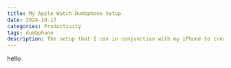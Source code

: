```yaml
---
title: My Apple Watch Dumbphone Setup
date: 2024-10-17
categories: Productivity
tags: dumbphone
description: The setup that I use in conjunction with my iPhone to create a balanced lifestyle
---
```

hello

